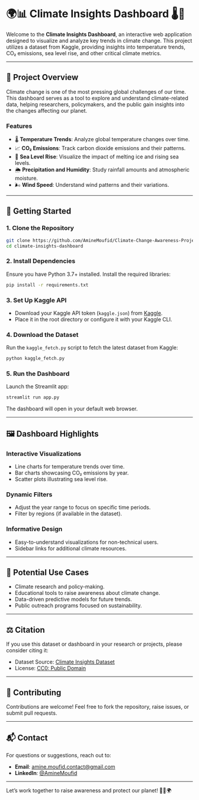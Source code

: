 # 🌍📊 Climate Insights Dashboard 🌡️🌊

Welcome to the **Climate Insights Dashboard**, an interactive web application designed to visualize and analyze key trends in climate change. This project utilizes a dataset from Kaggle, providing insights into temperature trends, CO₂ emissions, sea level rise, and other critical climate metrics.

---

## 📖 **Project Overview**

Climate change is one of the most pressing global challenges of our time. This dashboard serves as a tool to explore and understand climate-related data, helping researchers, policymakers, and the public gain insights into the changes affecting our planet.

### **Features**
- 🌡️ **Temperature Trends**: Analyze global temperature changes over time.
- 📈 **CO₂ Emissions**: Track carbon dioxide emissions and their patterns.
- 🌊 **Sea Level Rise**: Visualize the impact of melting ice and rising sea levels.
- 🌦️ **Precipitation and Humidity**: Study rainfall amounts and atmospheric moisture.
- 🌬️ **Wind Speed**: Understand wind patterns and their variations.

---

## 🚀 **Getting Started**

### **1. Clone the Repository**
```bash
git clone https://github.com/AmineMoufid/Climate-Change-Awareness-Project.git
cd climate-insights-dashboard
```

### **2. Install Dependencies**
Ensure you have Python 3.7+ installed. Install the required libraries:
```bash
pip install -r requirements.txt
```

### **3. Set Up Kaggle API**
- Download your Kaggle API token (`kaggle.json`) from [Kaggle](https://www.kaggle.com/).
- Place it in the root directory or configure it with your Kaggle CLI.

### **4. Download the Dataset**
Run the `kaggle_fetch.py` script to fetch the latest dataset from Kaggle:
```bash
python kaggle_fetch.py
```

### **5. Run the Dashboard**
Launch the Streamlit app:
```bash
streamlit run app.py
```
The dashboard will open in your default web browser.

---

## 🖼️ **Dashboard Highlights**

### **Interactive Visualizations**
- Line charts for temperature trends over time.
- Bar charts showcasing CO₂ emissions by year.
- Scatter plots illustrating sea level rise.

### **Dynamic Filters**
- Adjust the year range to focus on specific time periods.
- Filter by regions (if available in the dataset).

### **Informative Design**
- Easy-to-understand visualizations for non-technical users.
- Sidebar links for additional climate resources.

---

## 🌟 **Potential Use Cases**
- Climate research and policy-making.
- Educational tools to raise awareness about climate change.
- Data-driven predictive models for future trends.
- Public outreach programs focused on sustainability.

---

## ⚖️ **Citation**

If you use this dataset or dashboard in your research or projects, please consider citing it:
- Dataset Source: [Climate Insights Dataset](https://www.kaggle.com/goyaladi/climate-insights-dataset)
- License: [CC0: Public Domain](https://creativecommons.org/publicdomain/zero/1.0/)

---

## 🤝 **Contributing**

Contributions are welcome! Feel free to fork the repository, raise issues, or submit pull requests.

---

## 📬 **Contact**

For questions or suggestions, reach out to:
- **Email**: amine.moufid.contact@gmail.com
- **LinkedIn**: [@AmineMoufid](https://ma.linkedin.com/in/amine-moufid)

---

Let’s work together to raise awareness and protect our planet! 🌱💡🌍


